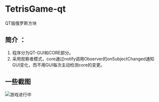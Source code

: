 # TetrisGame-qt
QT版俄罗斯方块

## 简介 ：
1. 程序分为QT-GUI和CORE部分。
2. 采用观察者模式，core通过notify调用Observer的onSubjectChanged通知GUI变化，而不用GUI每次主动检测core的变更。

## 一些截图
![游戏进行中](https://github.com/orestonce/TetrisGame-qt/raw/master/screenshot/TetrisGame-qt.png)